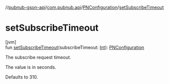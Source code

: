 //[pubnub-gson-api](../../../index.md)/[com.pubnub.api](../index.md)/[PNConfiguration](index.md)/[setSubscribeTimeout](set-subscribe-timeout.md)

# setSubscribeTimeout

[jvm]\
fun [setSubscribeTimeout](set-subscribe-timeout.md)(subscribeTimeout: [Int](https://kotlinlang.org/api/latest/jvm/stdlib/kotlin/-int/index.html)): [PNConfiguration](index.md)

The subscribe request timeout.

The value is in seconds.

Defaults to 310.
